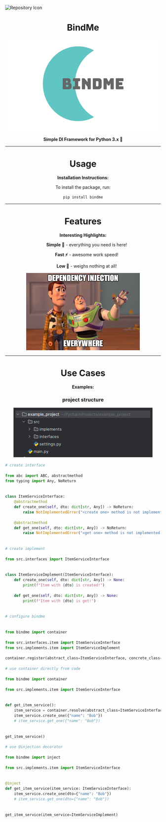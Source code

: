 ![Repository Icon](assets/technologies/bindme-icon.png)

<h1 align="center">BindMe</h1>

<p align="center">
  <img src="assets/technologies/bindme-logo.png" alt="BindMe Logo" height="300">
</p>

<p align="center">
  <strong>Simple DI Framework for Python 3.x 🐍</strong>
</p>

<hr>

<h1 align="center">Usage</h1>

<p align="center">
  <strong>Installation Instructions:</strong>
</p>

<p align="center">
  To install the package, run:
</p>

<p align="center">
  <code>pip install bindme</code>
</p>

<hr>

<h1 align="center">Features</h1>

<p align="center">
  <strong>Interesting Highlights:</strong>
</p>

<ul align="center">
  <p><strong>Simple 📕</strong> - everything you need is here!</p>
  <p><strong>Fast ⚡</strong> - awesome work speed!</p>
  <p><strong>Low 🍃</strong> - weighs nothing at all!</p>
</ul>

<p align="center">
  <img src="assets/common/di_meme_1.png" alt="DI meme 1 Logo" height="250">
</p>

<hr>

<h1 align="center">Use Cases</h1>

<p align="center">
  <strong>Examples:</strong>
</p>

<h3 align="center"> project structure </h3>
<p align="center">
   <img src="assets/technologies/example_structure.png" height="160">
</p>

```python
# create interface

from abc import ABC, abstractmethod
from typing import Any, NoReturn


class ItemServiceInterface:
    @abstractmethod
    def create_one(self, dto: dict[str, Any]) -> NoReturn:
        raise NotImplementedError("<create one> method is not implemented!")

    @abstractmethod
    def get_one(self, dto: dict[str, Any]) -> NoReturn:
        raise NotImplementedError("<get one> method is not implemented!")


# create implement

from src.interfaces import ItemServiceInterface


class ItemServiceImplement(ItemServiceInterface):
    def create_one(self, dto: dict[str, Any]) -> None:
        print(f"Item with {dto} is created!")

    def get_one(self, dto: dict[str, Any]) -> None:
        print(f"Item with {dto} is get!")


# configure bindme


from bindme import container

from src.interfaces.item import ItemServiceInterface
from src.implements.item import ItemServiceImplement

container.register(abstract_class=ItemServiceInterface, concrete_class=ItemServiceImplement)

# use container directly from code

from bindme import container

from src.implements.item import ItemServiceInterface


def get_item_service():
    item_service = container.resolve(abstract_class=ItemServiceInterface)
    item_service.create_one({"name": "Bob"})
    # item_service.get_one({"name": "Bob"})


get_item_service()

# use @injection decorator

from bindme import inject

from src.implements.item import ItemServiceInterface


@inject
def get_item_service(item_service: ItemServiceInterface):
    item_service.create_one(dto={"name": "Bob"})
    # item_service.get_one(dto={"name": "Bob"})


get_item_service(item_service=ItemServiceImplement)



```